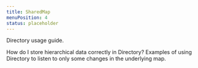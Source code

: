 ```yaml
---
title: SharedMap
menuPosition: 4
status: placeholder
---
```


Directory usage guide.

How do I store hierarchical data correctly in Directory?
Examples of using Directory to listen to only some changes in the underlying map.
